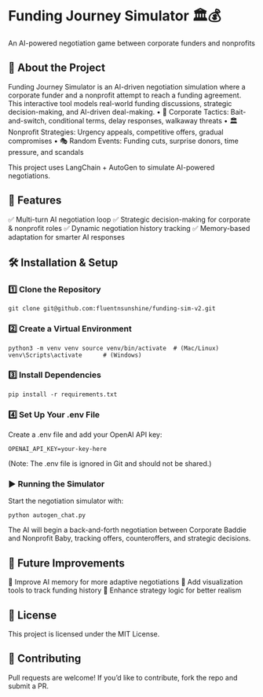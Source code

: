 # Funding Journey Simulator 🏛💰

An AI-powered negotiation game between corporate funders and nonprofits


## 🔹 About the Project

Funding Journey Simulator is an AI-driven negotiation simulation where a corporate funder and a nonprofit attempt to reach a funding agreement. This interactive tool models real-world funding discussions, strategic decision-making, and AI-driven deal-making.
	•	💼 Corporate Tactics: Bait-and-switch, conditional terms, delay responses, walkaway threats
	•	🏛 Nonprofit Strategies: Urgency appeals, competitive offers, gradual compromises
	•	🎭 Random Events: Funding cuts, surprise donors, time pressure, and scandals

This project uses LangChain + AutoGen to simulate AI-powered negotiations.

## 🚀 Features

✅ Multi-turn AI negotiation loop
✅ Strategic decision-making for corporate & nonprofit roles
✅ Dynamic negotiation history tracking
✅ Memory-based adaptation for smarter AI responses

## 🛠️ Installation & Setup

### 1️⃣ Clone the Repository


``git clone git@github.com:fluentnsunshine/funding-sim-v2.git``

### 2️⃣ Create a Virtual Environment

``python3 -m venv venv
source venv/bin/activate  # (Mac/Linux)
venv\Scripts\activate      # (Windows)``

### 3️⃣ Install Dependencies

``pip install -r requirements.txt``

### 4️⃣ Set Up Your .env File

Create a .env file and add your OpenAI API key:

``OPENAI_API_KEY=your-key-here``

(Note: The .env file is ignored in Git and should not be shared.)

### ▶️ Running the Simulator

Start the negotiation simulator with:

``python autogen_chat.py``

The AI will begin a back-and-forth negotiation between Corporate Baddie and Nonprofit Baby, tracking offers, counteroffers, and strategic decisions.

## 📌 Future Improvements

🔹 Improve AI memory for more adaptive negotiations
🔹 Add visualization tools to track funding history
🔹 Enhance strategy logic for better realism

## 📜 License

This project is licensed under the MIT License.

## 🤝 Contributing

Pull requests are welcome! If you’d like to contribute, fork the repo and submit a PR.
